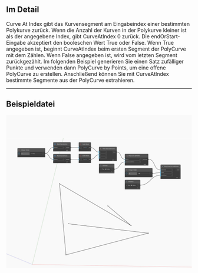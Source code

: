 ## Im Detail
Curve At Index gibt das Kurvensegment am Eingabeindex einer bestimmten Polykurve zurück. Wenn die Anzahl der Kurven in der Polykurve kleiner ist als der angegebene Index, gibt CurveAtIndex 0 zurück. Die endOrStart-Eingabe akzeptiert den booleschen Wert True oder False. Wenn True angegeben ist, beginnt CurveAtIndex beim ersten Segment der PolyCurve mit dem Zählen. Wenn False angegeben ist, wird vom letzten Segment zurückgezählt. Im folgenden Beispiel generieren Sie einen Satz zufälliger Punkte und verwenden dann PolyCurve by Points, um eine offene PolyCurve zu erstellen. Anschließend können Sie mit CurveAtIndex bestimmte Segmente aus der PolyCurve extrahieren.
___
## Beispieldatei

![CurveAtIndex](./Autodesk.DesignScript.Geometry.PolyCurve.CurveAtIndex_img.jpg)

